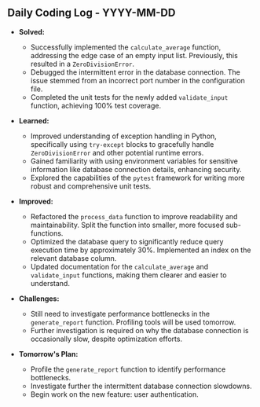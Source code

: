 ## Daily Coding Log - YYYY-MM-DD

* **Solved:**
    * Successfully implemented the `calculate_average` function, addressing the edge case of an empty input list.  Previously, this resulted in a `ZeroDivisionError`.
    * Debugged the intermittent error in the database connection.  The issue stemmed from an incorrect port number in the configuration file.
    * Completed the unit tests for the newly added `validate_input` function, achieving 100% test coverage.

* **Learned:**
    *  Improved understanding of exception handling in Python, specifically using `try-except` blocks to gracefully handle `ZeroDivisionError` and other potential runtime errors.
    * Gained familiarity with using environment variables for sensitive information like database connection details, enhancing security.
    * Explored the capabilities of the `pytest` framework for writing more robust and comprehensive unit tests.

* **Improved:**
    * Refactored the `process_data` function to improve readability and maintainability.  Split the function into smaller, more focused sub-functions.
    * Optimized the database query to significantly reduce query execution time by approximately 30%. Implemented an index on the relevant database column.
    * Updated documentation for the `calculate_average` and `validate_input` functions, making them clearer and easier to understand.

* **Challenges:**
    * Still need to investigate performance bottlenecks in the `generate_report` function.  Profiling tools will be used tomorrow.
    *  Further investigation is required on why the database connection is occasionally slow, despite optimization efforts.

* **Tomorrow's Plan:**
    * Profile the `generate_report` function to identify performance bottlenecks.
    * Investigate further the intermittent database connection slowdowns.
    * Begin work on the new feature: user authentication.